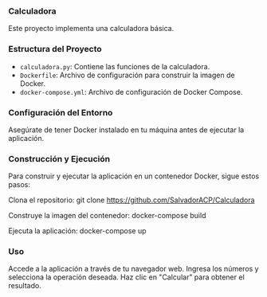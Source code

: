 ### Calculadora 

Este proyecto implementa una calculadora básica. 

### Estructura del Proyecto

- `calculadora.py`: Contiene las funciones de la calculadora.
- `Dockerfile`: Archivo de configuración para construir la imagen de Docker.
- `docker-compose.yml`: Archivo de configuración de Docker Compose.

### Configuración del Entorno

Asegúrate de tener Docker instalado en tu máquina antes de ejecutar la aplicación.

### Construcción y Ejecución

Para construir y ejecutar la aplicación en un contenedor Docker, sigue estos pasos:

Clona el repositorio: 
   git clone https://github.com/SalvadorACP/Calculadora

Construye la imagen del contenedor:
  docker-compose build

Ejecuta la aplicación:
    docker-compose up
### Uso
Accede a la aplicación a través de tu navegador web.
Ingresa los números y selecciona la operación deseada.
Haz clic en "Calcular" para obtener el resultado.